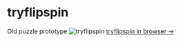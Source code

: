 # tryflipspin
Old puzzle prototype
![tryflipspin](https://user-images.githubusercontent.com/20134338/33539689-a6a992a0-d8bf-11e7-8766-3d67e15452c2.jpeg)
[tryflipspin in browser -> ](https://nanjizal.github.io/tryflipspin/bin/jsprime/TryFlipSpin/)
